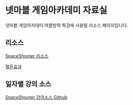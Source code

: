 # 넷마블 게임아카데미 자료실

넷마블 게임아카데미 여름방학 특강에 사용될 리소스 페이지입니다.

## 리소스

[SpaceShooter 리소스](https://drive.google.com/open?id=1HJHKxupcMSqcr4UgZ2gx22OuMA0u1uxW)

[혈흔효과](https://drive.google.com/open?id=1rHlPeo7iZqiLR-N-MD0PFg7Owt1qa8xO)

## 일자별 강의 소스

[SpaceShooter 강의소스 Github](http://github.com/indiegamemaker/nga_project)
